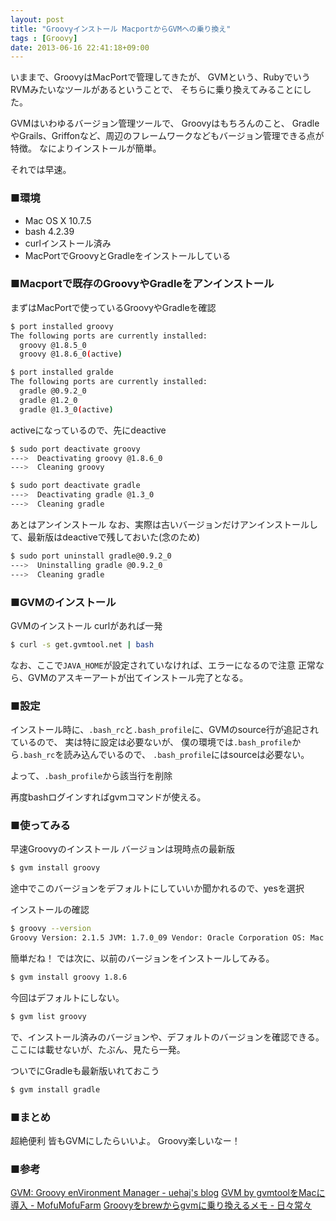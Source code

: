 ```yaml
---
layout: post
title: "Groovyインストール MacportからGVMへの乗り換え"
tags : [Groovy]
date: 2013-06-16 22:41:18+09:00
---
```



いままで、GroovyはMacPortで管理してきたが、
GVMという、RubyでいうRVMみたいなツールがあるということで、
そちらに乗り換えてみることにした。

GVMはいわゆるバージョン管理ツールで、
Groovyはもちろんのこと、
GradleやGrails、Griffonなど、周辺のフレームワークなどもバージョン管理できる点が特徴。
なによりインストールが簡単。


それでは早速。


### ■環境

* Mac OS X 10.7.5
* bash 4.2.39
* curlインストール済み
* MacPortでGroovyとGradleをインストールしている


### ■Macportで既存のGroovyやGradleをアンインストール

まずはMacPortで使っているGroovyやGradleを確認

```bash
$ port installed groovy
The following ports are currently installed:
  groovy @1.8.5_0
  groovy @1.8.6_0(active)

$ port installed gralde
The following ports are currently installed:
  gradle @0.9.2_0
  gradle @1.2_0
  gradle @1.3_0(active)
```

activeになっているので、先にdeactive

```bash
$ sudo port deactivate groovy
--->  Deactivating groovy @1.8.6_0
--->  Cleaning groovy

$ sudo port deactivate gradle
--->  Deactivating gradle @1.3_0
--->  Cleaning gradle
```


あとはアンインストール
なお、実際は古いバージョンだけアンインストールして、最新版はdeactiveで残しておいた(念のため)


```bash
$ sudo port uninstall gradle@0.9.2_0
--->  Uninstalling gradle @0.9.2_0
--->  Cleaning gradle
```



### ■GVMのインストール

GVMのインストール curlがあれば一発

```bash
$ curl -s get.gvmtool.net | bash
```


なお、ここで`JAVA_HOME`が設定されていなければ、エラーになるので注意
正常なら、GVMのアスキーアートが出てインストール完了となる。


### ■設定

インストール時に、`.bash_rc`と`.bash_profile`に、GVMのsource行が追記されているので、
実は特に設定は必要ないが、
僕の環境では`.bash_profile`から`.bash_rc`を読み込んでいるので、
`.bash_profile`にはsourceは必要ない。

よって、`.bash_profile`から該当行を削除

再度bashログインすればgvmコマンドが使える。


### ■使ってみる


早速Groovyのインストール
バージョンは現時点の最新版


```bash
$ gvm install groovy
```

途中でこのバージョンをデフォルトにしていいか聞かれるので、yesを選択

インストールの確認

```bash
$ groovy --version
Groovy Version: 2.1.5 JVM: 1.7.0_09 Vendor: Oracle Corporation OS: Mac OS X
```

簡単だね！
では次に、以前のバージョンをインストールしてみる。

```bash
$ gvm install groovy 1.8.6
```

今回はデフォルトにしない。


```bash
$ gvm list groovy
```

で、インストール済みのバージョンや、デフォルトのバージョンを確認できる。
ここには載せないが、たぶん、見たら一発。

ついでにGradleも最新版いれておこう

```bash
$ gvm install gradle
```



### ■まとめ

超絶便利
皆もGVMにしたらいいよ。
Groovy楽しいなー！


### ■参考

[GVM: Groovy enVironment Manager - uehaj's blog](http://uehaj.hatenablog.com/entry/2012/10/25/062921)
[GVM by gvmtoolをMacに導入 - MofuMofuFarm](http://d.hatena.ne.jp/jin_kojima/20130101/1357000274)
[Groovyをbrewからgvmに乗り換えるメモ - 日々常々](http://d.hatena.ne.jp/irof/20130129/p1)



